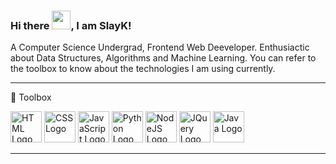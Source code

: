 ### Hi there <img src="https://raw.githubusercontent.com/MartinHeinz/MartinHeinz/master/wave.gif" width="30px">, I am SlayK!


A Computer Science Undergrad, Frontend Web Deeveloper. Enthusiactic about Data Structures, Algorithms and Machine Learning. You can refer to the toolbox to know about the technologies I am using currently.


---

🧰 Toolbox

<img src="https://cdn.worldvectorlogo.com/logos/html5.svg" alt="HTML Logo" width="50" height="50"/>  <img src="https://cdn.worldvectorlogo.com/logos/css3.svg" alt="CSS Logo" width="50" height="50"/>  <img src="https://cdn.worldvectorlogo.com/logos/logo-javascript.svg" alt="JavaScript Logo" width="50" height="50"/>  <img src="https://cdn.worldvectorlogo.com/logos/python-3.svg" alt="Python Logo" width="50" height="50"/>  <img src="https://cdn.worldvectorlogo.com/logos/nodejs-1.svg" alt="NodeJS Logo" width="50" height="50"/>  <img src="https://cdn.worldvectorlogo.com/logos/jquery-2.svg" alt="JQuery Logo" width="50" height="50"/>  <img src="https://cdn.worldvectorlogo.com/logos/java-4.svg" alt="Java Logo" width="50" height="50"/> 


---

<!--
**slayk/slayk** is a ✨ _special_ ✨ repository because its `README.md` (this file) appears on your GitHub profile.

Here are some ideas to get you started:

- 🔭 I’m currently working on ...
- 🌱 I’m currently learning ...
- 👯 I’m looking to collaborate on ...
- 🤔 I’m looking for help with ...
- 💬 Ask me about ...
- 📫 How to reach me: ...
- 😄 Pronouns: ...
- ⚡ Fun fact: ...
-->
